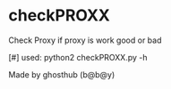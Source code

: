 # checkPROXX
Check Proxy if proxy is work good or bad

[#] used: python2 checkPROXX.py -h

Made by ghosthub (b@b@y)
